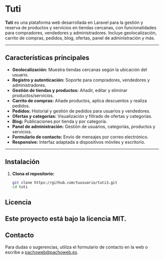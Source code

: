 # Tuti

**Tuti** es una plataforma web desarrollada en Laravel para la gestión y reserva de productos y servicios en tiendas cercanas, con funcionalidades para compradores, vendedores y administradores. Incluye geolocalización, carrito de compras, pedidos, blog, ofertas, panel de administración y más.

---

## Características principales

- **Geolocalización:** Muestra tiendas cercanas según la ubicación del usuario.
- **Registro y autenticación:** Soporte para compradores, vendedores y administradores.
- **Gestión de tiendas y productos:** Añadir, editar y eliminar productos/servicios.
- **Carrito de compras:** Añade productos, aplica descuentos y realiza pedidos.
- **Pedidos:** Historial y gestión de pedidos para usuarios y vendedores.
- **Ofertas y categorías:** Visualización y filtrado de ofertas y categorías.
- **Blog:** Publicaciones por tienda y por categoría.
- **Panel de administración:** Gestión de usuarios, categorías, productos y servicios.
- **Formulario de contacto:** Envío de mensajes por correo electrónico.
- **Responsive:** Interfaz adaptada a dispositivos móviles y escritorio.

---

## Instalación

1. **Clona el repositorio:**
   ```bash
   git clone https://github.com/tuusuario/tuti3.git
   cd tuti

## Licencia
Este proyecto está bajo la licencia MIT.
---
## Contacto
Para dudas o sugerencias, utiliza el formulario de contacto en la web o escribe a pachoweb@pachoweb.es.
